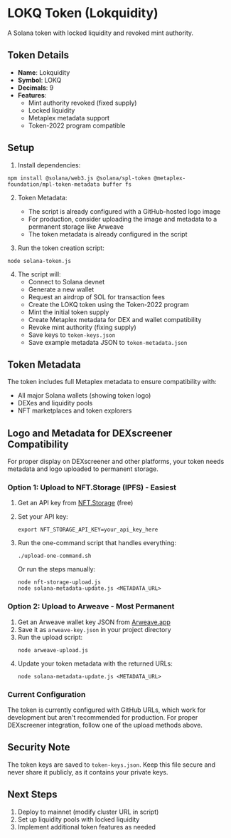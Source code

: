 # LOKQ Token (Lokquidity)

A Solana token with locked liquidity and revoked mint authority.

## Token Details

- **Name**: Lokquidity
- **Symbol**: LOKQ
- **Decimals**: 9
- **Features**: 
  - Mint authority revoked (fixed supply)
  - Locked liquidity
  - Metaplex metadata support
  - Token-2022 program compatible

## Setup

1. Install dependencies:
```
npm install @solana/web3.js @solana/spl-token @metaplex-foundation/mpl-token-metadata buffer fs
```

2. Token Metadata:
   - The script is already configured with a GitHub-hosted logo image
   - For production, consider uploading the image and metadata to a permanent storage like Arweave
   - The token metadata is already configured in the script

3. Run the token creation script:
```
node solana-token.js
```

4. The script will:
   - Connect to Solana devnet
   - Generate a new wallet
   - Request an airdrop of SOL for transaction fees
   - Create the LOKQ token using the Token-2022 program
   - Mint the initial token supply
   - Create Metaplex metadata for DEX and wallet compatibility
   - Revoke mint authority (fixing supply)
   - Save keys to `token-keys.json`
   - Save example metadata JSON to `token-metadata.json`

## Token Metadata

The token includes full Metaplex metadata to ensure compatibility with:
- All major Solana wallets (showing token logo)
- DEXes and liquidity pools
- NFT marketplaces and token explorers

## Logo and Metadata for DEXscreener Compatibility

For proper display on DEXscreener and other platforms, your token needs metadata and logo uploaded to permanent storage.

### Option 1: Upload to NFT.Storage (IPFS) - Easiest

1. Get an API key from [NFT.Storage](https://nft.storage/) (free)
2. Set your API key:
   ```
   export NFT_STORAGE_API_KEY=your_api_key_here
   ```
3. Run the one-command script that handles everything:
   ```
   ./upload-one-command.sh
   ```
   
   Or run the steps manually:
   ```
   node nft-storage-upload.js
   node solana-metadata-update.js <METADATA_URL>
   ```

### Option 2: Upload to Arweave - Most Permanent

1. Get an Arweave wallet key JSON from [Arweave.app](https://arweave.app/add)
2. Save it as `arweave-key.json` in your project directory
3. Run the upload script:
   ```
   node arweave-upload.js
   ```
4. Update your token metadata with the returned URLs:
   ```
   node solana-metadata-update.js <METADATA_URL>
   ```

### Current Configuration

The token is currently configured with GitHub URLs, which work for development but aren't recommended for production. For proper DEXscreener integration, follow one of the upload methods above.

## Security Note

The token keys are saved to `token-keys.json`. Keep this file secure and never share it publicly, as it contains your private keys.

## Next Steps

1. Deploy to mainnet (modify cluster URL in script)
2. Set up liquidity pools with locked liquidity
3. Implement additional token features as needed